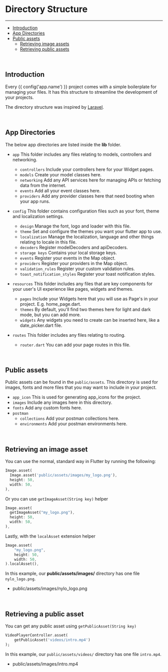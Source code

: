 # Directory Structure

---

<a name="section-1"></a>
- [Introduction](#introduction "Introduction to Directory structures in {{ config('app.name') }}")
- [App Directories](#app-directories "App directories")
- [Public assets](#public-assets "Public assets")
  - [Retrieving image assets](#retrieving-image-assets "Retrieving image assets")
  - [Retrieving public assets](#retrieving-public-assets "Retrieving public assets")

<a name="introduction"></a>
<br>

## Introduction

Every {{ config('app.name') }} project comes with a simple boilerplate for managing your files. It has this structure to streamline the development of your projects.

The directory structure was inspired by <a href="https://github.com/laravel/laravel" target="_BLANK">Laravel</a>.

<a name="app-directories"></a>
<br>

## App Directories

The below app directories are listed inside the <b>lib</b> folder.

- `app` This folder includes any files relating to models, controllers and networking.
  - `controllers` Include your controllers here for your Widget pages.
  - `models` Create your model classes here.
  - `networking` Add any API services here for managing APIs or fetching data from the internet.
  - `events` Add all your event classes here.
  - `providers` Add any provider classes here that need booting when your app runs.

- `config` This folder contains configuration files such as your font, theme and localization settings.
  - `design` Manage the font, logo and loader with this file.
  - `theme` Set and configure the themes you want your flutter app to use.
  - `localization` Manage the localization, language and other things relating to locale in this file.
  - `decoders` Register modelDecoders and apiDecoders.
  - `storage keys` Contains your local storage keys.
  - `events` Register your events in the Map object.
  - `providers` Register your providers in the Map object.
  - `validation_rules` Register your custom validation rules.
  - `toast_notification_styles` Register your toast notification styles.

- `resources` This folder includes any files that are key components for your user's UI experience like pages, widgets and themes.
  - `pages` Include your Widgets here that you will use as Page's in your project. E.g. home\_page.dart.
  - `themes` By default, you'll find two themes here for light and dark mode, but you can add more.
  - `widgets` Any widgets you need to create can be inserted here, like a date\_picker.dart file.

- `routes` This folder includes any files relating to routing.
  - `router.dart` You can add your page routes in this file.

<a name="public-assets"></a>
<br>

## Public assets

Public assets can be found in the `public/assets`. This directory is used for images, fonts and more files that you may want to include in your project.

- `app_icon` This is used for generating app\_icons for the project.
- `images` Include any images here in this directory.
- `fonts` Add any custom fonts here.
- `postman` 
    - `collections` Add your postman collections here.
    - `environments` Add your postman environments here.

<a name="retrieving-image-assets"></a>
<br>

## Retrieving an image asset

You can use the normal, standard way in Flutter by running the following:
``` dart
Image.asset(
  Image.asset('public/assets/images/my_logo.png'),
  height: 50,
  width: 50,
),
```

Or you can use `getImageAsset(String key)` helper

``` dart
Image.asset(
  getImageAsset("my_logo.png"),
  height: 50,
  width: 50,
),
```

Lastly, with the `localAsset` extension helper

``` dart
Image.asset(
    "my_logo.png",
    height: 50,
    width: 50,
).localAsset(),
```

In this example, our <b>public/assets/images/</b> directory has one file `nylo_logo.png`.

- public/assets/images/nylo_logo.png

<a name="retrieving-public-assets"></a>
<br>

## Retrieving a public asset

You can get any public asset using `getPublicAsset(String key)`

``` dart
VideoPlayerController.asset(
    getPublicAsset('videos/intro.mp4')
);
```

In this example, our `public/assets/videos/` directory has one file `intro.mp4`.

- public/assets/images/intro.mp4
